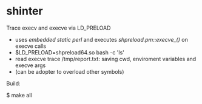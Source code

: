 # shinter

Trace execv and execve via LD_PRELOAD

 - uses *embedded static perl* and executes *shpreload.pm::execve_()* on execve calls
 - $LD_PRELOAD=shpreload64.so bash -c 'ls'
 - read execve trace /tmp/report.txt: saving cwd, enviroment variables and execve args
 - (can be adopter to overload other symbols)

Build:

$ make all

